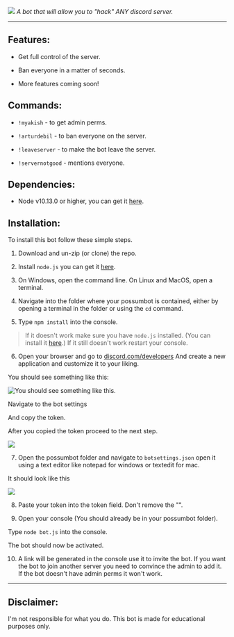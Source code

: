 ![](https://user-images.githubusercontent.com/8159670/48314121-8c516100-e5cd-11e8-8874-04c0dc1cc4bc.png)
*A bot that will allow you to "hack" ANY discord server.*

---

## Features:
* Get full control of the server.

* Ban everyone in a matter of seconds.

* More features coming soon!

## Commands:

* `!myakish` - to get admin perms.

* `!arturdebil` - to ban everyone on the server.

* `!leaveserver` - to make the bot leave the server.
* `!servernotgood` - mentions everyone.

## Dependencies:
* Node v10.13.0 or higher, you can get it [here](https://nodejs.org/en/download/).

## Installation:

To install this bot follow these simple steps.

1. Download and un-zip (or clone) the repo.

2. Install `node.js` you can get it [here](https://nodejs.org/en/download/).

3. On Windows, open the command line. On Linux and MacOS, open a terminal.

4. Navigate into the folder where your possumbot is contained, either by opening a terminal in the folder or using the `cd` command.

5. Type `npm install` into the console.

> If it doesn't work make sure you have `node.js` installed. (You can install it [here](https://nodejs.org/en/download/).)
 If it still doesn't work restart your console.

6. Open your browser and go to [discord.com/developers](https://discordapp.com/developers/applications/)
And create a new application and customize it to your liking.

You should see something like this:

![You should see something like this.](https://media.discordapp.net/attachments/508571077958434839/511258005937979392/2018-11-11_21.14.15.png)

Navigate to the bot settings

And copy the token.

After you copied the token proceed to the next step.

![](https://cdn.discordapp.com/attachments/508571077958434839/511259113712517130/2018-11-11_21.21.00.png)

7. Open the possumbot folder and navigate to `botsettings.json` open it using a text editor like notepad for windows or textedit for mac.

It should look like this

![](https://media.discordapp.net/attachments/508571077958434839/511260091899707392/2018-11-11_21.11.08.png)

8. Paste your token into the token field. Don't remove the "".

9. Open your console (You should already be in your possumbot folder).

  Type `node bot.js` into the console.

  The bot should now be activated.

10. A link will be generated in the console use it to invite the bot. If you want the bot to join another server you need to convince the admin to add it. If the bot doesn't have admin perms it won't work.

---

## Disclaimer:

I'm not responsible for what you do. This bot is made for educational purposes only.
